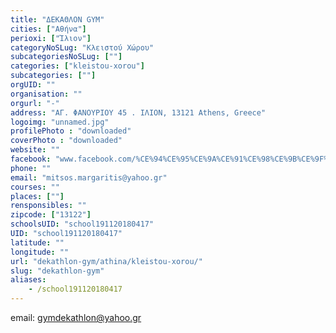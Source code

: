 ```yaml
---
title: "ΔΕΚΑΘΛΟΝ GYM"
cities: ["Αθήνα"]
perioxi: ["Ίλιον"]
categoryNoSLug: "Κλειστού Χώρου"
subcategoriesNoSLug: [""]
categories: ["kleistou-xorou"]
subcategories: [""]
orgUID: ""
organisation: ""
orgurl: "-"
address: "ΑΓ. ΦΑΝΟΥΡΙΟΥ 45 . ΙΛΙΟΝ, 13121 Athens, Greece"
logoimg: "unnamed.jpg"
profilePhoto : "downloaded"
coverPhoto : "downloaded"
website: ""
facebook: "www.facebook.com/%CE%94%CE%95%CE%9A%CE%91%CE%98%CE%9B%CE%9F%CE%9D-GYM/157071120164"
phone: ""
email: "mitsos.margaritis@yahoo.gr"
courses: ""
places: [""]
rensponsibles: ""
zipcode: ["13122"]
schoolsUID: "school191120180417"
UID: "school191120180417"
latitude: ""
longitude: ""
url: "dekathlon-gym/athina/kleistou-xorou/"
slug: "dekathlon-gym"
aliases:
    - /school191120180417
---
```



email: gymdekathlon@yahoo.gr

